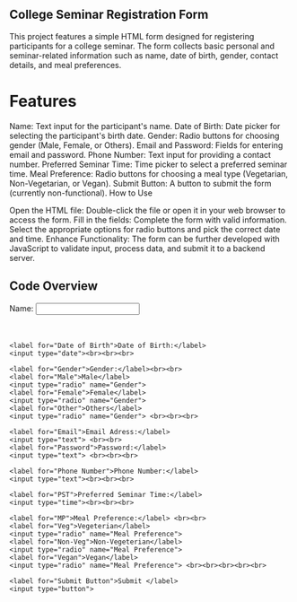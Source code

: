 ## College Seminar Registration Form

This project features a simple HTML form designed for registering participants for a college seminar. The form collects basic personal and seminar-related information such as name, date of birth, gender, contact details, and meal preferences.

# Features

Name: Text input for the participant's name.
Date of Birth: Date picker for selecting the participant's birth date.
Gender: Radio buttons for choosing gender (Male, Female, or Others).
Email and Password: Fields for entering email and password.
Phone Number: Text input for providing a contact number.
Preferred Seminar Time: Time picker to select a preferred seminar time.
Meal Preference: Radio buttons for choosing a meal type (Vegetarian, Non-Vegetarian, or Vegan).
Submit Button: A button to submit the form (currently non-functional).
How to Use

Open the HTML file:
Double-click the file or open it in your web browser to access the form.
Fill in the fields:
Complete the form with valid information. Select the appropriate options for radio buttons and pick the correct date and time.
Enhance Functionality:
The form can be further developed with JavaScript to validate input, process data, and submit it to a backend server.



## Code Overview

<!DOCTYPE html>
<html lang="en">
<head>
    <meta charset="UTF-8">
    <meta name="viewport" content="width=device-width, initial-scale=1.0">
    <title>College seminar Registration</title>
</head>
<body>
    <label for="Name">Name:</label>
    <input type="text"> <br><br><br>
    
    <label for="Date of Birth">Date of Birth:</label>
    <input type="date"><br><br><br>

    <label for="Gender">Gender:</label><br><br>
    <label for="Male">Male</label>
    <input type="radio" name="Gender">
    <label for="Female">Female</label>
    <input type="radio" name="Gender">
    <label for="Other">Others</label>
    <input type="radio" name="Gender"> <br><br><br>

    <label for="Email">Email Adress:</label>
    <input type="text"> <br><br>
    <label for="Password">Password:</label>
    <input type="text"> <br><br><br>

    <label for="Phone Number">Phone Number:</label>
    <input type="text"><br><br><br>

    <label for="PST">Preferred Seminar Time:</label>
    <input type="time"><br><br><br>

    <label for="MP">Meal Preference:</label> <br><br>
    <label for="Veg">Vegeterian</label>
    <input type="radio" name="Meal Preference">
    <label for="Non-Veg">Non-Vegeterian</label>
    <input type="radio" name="Meal Preference">
    <label for="Vegan">Vegan</label>
    <input type="radio" name="Meal Preference"> <br><br><br><br><br>

    <label for="Submit Button">Submit </label>
    <input type="button">

</body>
</html>
